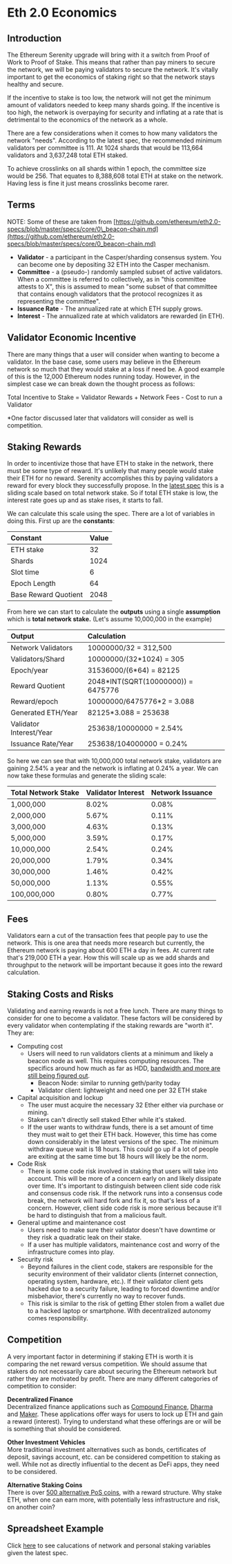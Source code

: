 # Eth 2.0 Economics

## Introduction

The Ethereum Serenity upgrade will bring with it a switch from Proof of Work to Proof of Stake. This means that rather than pay miners to secure the network, we will be paying validators to secure the network. It's vitally important to get the economics of staking right so that the network stays healthy and secure.

If the incentive to stake is too low, the network will not get the minimum amount of validators needed to keep many shards going. If the incentive is too high, the network is overpaying for security and inflating at a rate that is detrimental to the economics of the network as a whole.

There are a few considerations when it comes to how many validators the network "needs". According to the latest spec, the recommended minimum validators per committee is 111. At 1024 shards that would be 113,664 validators and 3,637,248 total ETH staked.

To achieve crosslinks on all shards within 1 epoch, the committee size would be 256. That equates to 8,388,608 total ETH at stake on the network. Having less is fine it just means crosslinks become rarer.

## Terms

NOTE: Some of these are taken from [https://github.com/ethereum/eth2.0-specs/blob/master/specs/core/0\_beacon-chain.md](https://github.com/ethereum/eth2.0-specs/blob/master/specs/core/0_beacon-chain.md)

* **Validator** - a participant in the Casper/sharding consensus system. You can become one by depositing 32 ETH into the Casper mechanism.
* **Committee** - a \(pseudo-\) randomly sampled subset of active validators. When a committee is referred to collectively, as in "this committee attests to X", this is assumed to mean "some subset of that committee that contains enough validators that the protocol recognizes it as representing the committee".
* **Issuance Rate** - The annualized rate at which ETH supply grows.
* **Interest** - The annualized rate at which validators are rewarded \(in ETH\).

## Validator Economic Incentive

There are many things that a user will consider when wanting to become a validator. In the base case, some users may believe in the Ethereum network so much that they would stake at a loss if need be. A good example of this is the 12,000 Ethereum nodes running today. However, in the simplest case we can break down the thought process as follows:

Total Incentive to Stake = Validator Rewards + Network Fees - Cost to run a Validator

\*One factor discussed later that validators will consider as well is competition.

## Staking Rewards

In order to incentivize those that have ETH to stake in the network, there must be some type of reward. It's unlikely that many people would stake their ETH for no reward. Serenity accomplishes this by paying validators a reward for every block they successfully propose. In the [latest spec](https://github.com/ethereum/eth2.0-specs/blob/master/specs/core/0_beacon-chain.md) this is a sliding scale based on total network stake. So if total ETH stake is low, the interest rate goes up and as stake rises, it starts to fall.

We can calculate this scale using the spec. There are a lot of variables in doing this. First up are the **constants**:

| **Constant** | Value |
| :--- | :--- |
| ETH stake | 32 |
| Shards | 1024 |
| Slot time | 6 |
| Epoch Length | 64 |
| Base Reward Quotient | 2048 |

From here we can start to calculate the **outputs** using a single **assumption** which is **total network stake.** \(Let's assume 10,000,000 in the example\)

| **Output** | Calculation |
| :--- | :--- |
| Network Validators | 10000000/32 = 312,500 |
| Validators/Shard | 10000000/\(32\*1024\) = 305 |
| Epoch/year | 31536000/\(6\*64\) = 82125 |
| Reward Quotient | 2048\*INT\(SQRT\(10000000\)\) = 6475776 |
| Reward/epoch | 10000000/6475776\*2 = 3.088 |
| Generated ETH/Year | 82125\*3.088 = 253638 |
| Validator Interest/Year | 253638/10000000 = 2.54% |
| Issuance Rate/Year | 253638/104000000 = 0.24% |

So here we can see that with 10,000,000 total network stake, validators are gaining 2.54% a year and the network is inflating at 0.24% a year. We can now take these formulas and generate the sliding scale:

| Total Network Stake | Validator Interest | Network Issuance |
| :--- | :--- | :--- |
| 1,000,000 | 8.02% | 0.08% |
| 2,000,000 | 5.67% | 0.11% |
| 3,000,000 | 4.63% | 0.13% |
| 5,000,000 | 3.59% | 0.17% |
| 10,000,000 | 2.54% | 0.24% |
| 20,000,000 | 1.79% | 0.34% |
| 30,000,000 | 1.46% | 0.42% |
| 50,000,000 | 1.13% | 0.55% |
| 100,000,000 | 0.80% | 0.77% |

## Fees

Validators earn a cut of the transaction fees that people pay to use the network. This is one area that needs more research but currently, the Ethereum network is paying about 600 ETH a day in fees. At current rate that's 219,000 ETH a year. How this will scale up as we add shards and throughput to the network will be important because it goes into the reward calculation.

## Staking Costs and Risks

Validating and earning rewards is not a free lunch. There are many things to consider for one to become a validator. These factors will be considered by every validator when contemplating if the staking rewards are "worth it". They are:

* Computing cost
  * Users will need to run validators clients at a minimum and likely a beacon node as well. This requires computing resources. The specifics around how much as far as HDD, [bandwidth and more are still being figured out](https://github.com/ethereum/eth2.0-specs/issues/251#issuecomment-445438093).
    * Beacon Node: similar to running geth/parity today
    * Validator client: lightweight and need one per 32 ETH stake
* Capital acquisition and lockup
  * The user must acquire the necessary 32 Ether either via purchase or mining.
  * Stakers can't directly sell staked Ether while it's staked. 
  * If the user wants to withdraw funds, there is a set amount of time they must wait to get their ETH back. However, this time has come down considerably in the latest versions of the spec. The minimum withdraw queue wait is 18 hours. This could go up if a lot of people are exiting at the same time but 18 hours will likely be the norm.
* Code Risk
  * There is some code risk involved in staking that users will take into account. This will be more of a concern early on and likely dissipate over time. It's important to distinguish between client side code risk and consensus code risk. If the network runs into a consensus code break, the network will hard fork and fix it, so that's less of a concern. However, client side code risk is more serious because it'll be hard to distinguish that from a malicious fault.
* General uptime and maintenance cost
  * Users need to make sure their validator doesn't have downtime or they risk a quadratic leak on their stake.
  * If a user has multiple validators, maintenance cost and worry of the infrastructure comes into play.
* Security risk
  * Beyond failures in the client code, stakers are responsible for the security environment of their validator clients (internet connection, operating system, hardware, etc.). If their validator client gets hacked due to a security failure, leading to forced downtime and/or misbehavior, there's currently no way to recover funds.
  * This risk is similar to the risk of getting Ether stolen from a wallet due to a hacked laptop or smartphone. With decentralized autonomy comes responsibility.

## Competition

A very important factor in determining if staking ETH is worth it is comparing the net reward versus competition. We should assume that stakers do not necessarily care about securing the Ethereum network but rather they are motivated by profit. There are many different categories of competition to consider:

**Decentralized Finance**  
Decentralized finance applications such as [Compound Finance](https://compound.finance/), [Dharma](https://dharma.io/) and [Maker](https://makerdao.com/). These applications offer ways for users to lock up ETH and gain a reward \(interest\). Trying to understand what these offerings are or will be is something that should be considered.

**Other Investment Vehicles**  
More traditional investment alternatives such as bonds, certificates of deposit, savings account, etc. can be considered competition to staking as well. While not as directly influential to the decent as DeFi apps, they need to be considered.

**Alternative Staking Coins**  
There is over [500 alternative PoS coins](https://masternodes.online/), with a reward structure. Why stake ETH, when one can earn more, with potentially less infrastructure and risk, on another coin?

## Spreadsheet Example
Click [here](https://docs.google.com/spreadsheets/d/1SZBJsTHBFmRlo6aLZ0ex_bnTO3MqQrsZK9yLWqL4r68/edit?usp=sharing) to see calucations of network and personal staking variables given the latest spec.